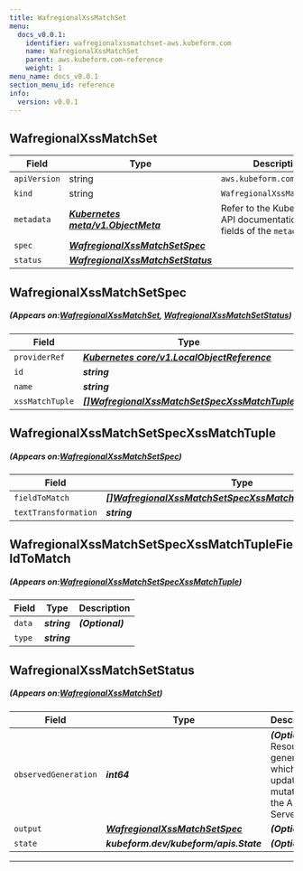 ```yaml
---
title: WafregionalXssMatchSet
menu:
  docs_v0.0.1:
    identifier: wafregionalxssmatchset-aws.kubeform.com
    name: WafregionalXssMatchSet
    parent: aws.kubeform.com-reference
    weight: 1
menu_name: docs_v0.0.1
section_menu_id: reference
info:
  version: v0.0.1
---
```


## WafregionalXssMatchSet
| Field | Type | Description |
| ------ | ----- | ----------- |
| `apiVersion` | string | `aws.kubeform.com/v1alpha1` |
|    `kind` | string | `WafregionalXssMatchSet` |
| `metadata` | ***[Kubernetes meta/v1.ObjectMeta](https://kubernetes.io/docs/reference/generated/kubernetes-api/v1.13/#objectmeta-v1-meta)***|Refer to the Kubernetes API documentation for the fields of the `metadata` field.|
| `spec` | ***[WafregionalXssMatchSetSpec](#WafregionalXssMatchSetSpec)***||
| `status` | ***[WafregionalXssMatchSetStatus](#WafregionalXssMatchSetStatus)***||
## WafregionalXssMatchSetSpec
##### (Appears on:[WafregionalXssMatchSet](#WafregionalXssMatchSet), [WafregionalXssMatchSetStatus](#WafregionalXssMatchSetStatus))
| Field | Type | Description |
| ------ | ----- | ----------- |
| `providerRef` | ***[Kubernetes core/v1.LocalObjectReference](https://kubernetes.io/docs/reference/generated/kubernetes-api/v1.13/#localobjectreference-v1-core)***||
| `id` | ***string***||
| `name` | ***string***||
| `xssMatchTuple` | ***[[]WafregionalXssMatchSetSpecXssMatchTuple](#WafregionalXssMatchSetSpecXssMatchTuple)***| ***(Optional)*** |
## WafregionalXssMatchSetSpecXssMatchTuple
##### (Appears on:[WafregionalXssMatchSetSpec](#WafregionalXssMatchSetSpec))
| Field | Type | Description |
| ------ | ----- | ----------- |
| `fieldToMatch` | ***[[]WafregionalXssMatchSetSpecXssMatchTupleFieldToMatch](#WafregionalXssMatchSetSpecXssMatchTupleFieldToMatch)***||
| `textTransformation` | ***string***||
## WafregionalXssMatchSetSpecXssMatchTupleFieldToMatch
##### (Appears on:[WafregionalXssMatchSetSpecXssMatchTuple](#WafregionalXssMatchSetSpecXssMatchTuple))
| Field | Type | Description |
| ------ | ----- | ----------- |
| `data` | ***string***| ***(Optional)*** |
| `type` | ***string***||
## WafregionalXssMatchSetStatus
##### (Appears on:[WafregionalXssMatchSet](#WafregionalXssMatchSet))
| Field | Type | Description |
| ------ | ----- | ----------- |
| `observedGeneration` | ***int64***| ***(Optional)*** Resource generation, which is updated on mutation by the API Server.|
| `output` | ***[WafregionalXssMatchSetSpec](#WafregionalXssMatchSetSpec)***| ***(Optional)*** |
| `state` | ***kubeform.dev/kubeform/apis.State***| ***(Optional)*** |
---
